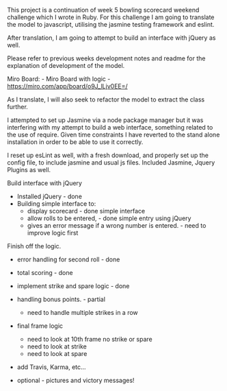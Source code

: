 This project is a continuation of week 5 bowling scorecard weekend challenge which I wrote in Ruby. For this challenge I am going to translate the model to javascript, utilising the jasmine testing framework and eslint.

After translation, I am going to attempt to build an interface with jQuery as well.

Please refer to previous weeks development notes and readme for the explanation of development of the model.

Miro Board: - Miro Board with logic
    - https://miro.com/app/board/o9J_lLjv0EE=/

As I translate, I will also seek to refactor the model to extract the class further.

I attempted to set up Jasmine via a node package manager but it was interfering with my attempt to build a web interface, something related to the use of require. Given time constraints I have reverted to the stand alone installation in order to be able to use it correctly.

<!-- Reset up Jasmine - web based, -->

I reset up esLint as well, with a fresh download, and properly set up the config file, to include jasmine and usual js files. Included Jasmine, Jquery Plugins as well.
<!-- Reset esLint -  -->

Build interface with jQuery
- Installed jQuery - done
- Building simple interface to:
  - display scorecard - done simple interface
  - allow rolls to be entered, - done simple entry using jQuery
  - gives an error message if a wrong number is entered. - need to improve logic first

Finish off the logic.
- error handling for second roll - done
- total scoring - done
- implement strike and spare logic - done
- handling bonus points. - partial
    - need to handle multiple strikes in a row
- final frame logic
    - need to look at 10th frame no strike or spare
    - need to look at strike
    - need to look at spare

- add Travis, Karma, etc...

- optional - pictures and victory messages!
